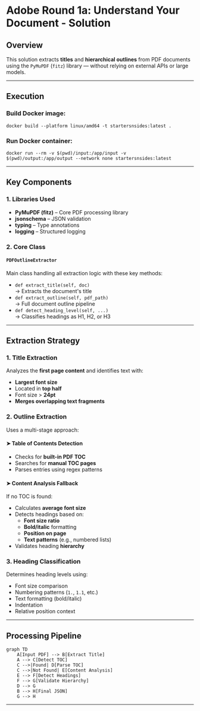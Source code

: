 # Adobe Round 1a: Understand Your Document - Solution

## Overview

This solution extracts **titles** and **hierarchical outlines** from PDF documents using the `PyMuPDF` (`fitz`) library — without relying on external APIs or large models.

---
## Execution
### Build Docker image:
`docker build --platform linux/amd64 -t startersnsides:latest .`
### Run Docker container:
`docker run --rm -v $(pwd)/input:/app/input -v $(pwd)/output:/app/output --network none startersnsides:latest`

---
## Key Components

### 1. Libraries Used

- **PyMuPDF (fitz)** – Core PDF processing library  
- **jsonschema** – JSON validation  
- **typing** – Type annotations  
- **logging** – Structured logging  

### 2. Core Class

#### `PDFOutlineExtractor`

Main class handling all extraction logic with these key methods:

- `def extract_title(self, doc)`  
  → Extracts the document's title  
- `def extract_outline(self, pdf_path)`  
  → Full document outline pipeline  
- `def detect_heading_level(self, ...)`  
  → Classifies headings as H1, H2, or H3  

---

## Extraction Strategy

### 1. Title Extraction

Analyzes the **first page content** and identifies text with:

- **Largest font size**
- Located in **top half**
- Font size > **24pt**
- **Merges overlapping text fragments**

### 2. Outline Extraction

Uses a multi-stage approach:

#### ➤ Table of Contents Detection

- Checks for **built-in PDF TOC**
- Searches for **manual TOC pages**
- Parses entries using regex patterns

#### ➤ Content Analysis Fallback

If no TOC is found:

- Calculates **average font size**
- Detects headings based on:
  - **Font size ratio**
  - **Bold/italic** formatting
  - **Position on page**
  - **Text patterns** (e.g., numbered lists)
- Validates heading **hierarchy**

### 3. Heading Classification

Determines heading levels using:

- Font size comparison
- Numbering patterns (`1.`, `1.1`, etc.)
- Text formatting (bold/italic)
- Indentation
- Relative position context

---

## Processing Pipeline

```mermaid
graph TD
    A[Input PDF] --> B[Extract Title]
    A --> C[Detect TOC]
    C -->|Found| D[Parse TOC]
    C -->|Not Found| E[Content Analysis]
    E --> F[Detect Headings]
    F --> G[Validate Hierarchy]
    D --> G
    B --> H[Final JSON]
    G --> H
```
---
